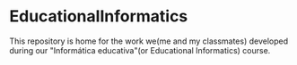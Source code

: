 # EducationalInformatics
This repository is home for the work we(me and my classmates) developed during our "Informática educativa"(or Educational Informatics) course.  
